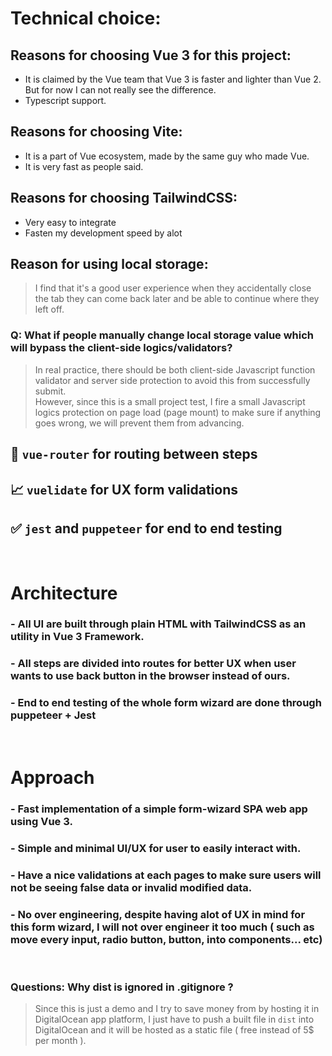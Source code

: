 # Technical choice:

## Reasons for choosing Vue 3 for this project:

- It is claimed by the Vue team that Vue 3 is faster and lighter than Vue 2. But for now I can not really see the difference.
- Typescript support.

## Reasons for choosing Vite:

- It is a part of Vue ecosystem, made by the same guy who made Vue.
- It is very fast as people said.

## Reasons for choosing TailwindCSS:

- Very easy to integrate
- Fasten my development speed by alot

## Reason for using local storage:

> I find that it's a good user experience when they accidentally close the tab they can come back later and be able to continue where they left off.

### Q: What if people manually change local storage value which will bypass the client-side logics/validators?

> In real practice, there should be both client-side Javascript function validator and server side protection to avoid this from successfully submit.
> <br>
> However, since this is a small project test, I fire a small Javascript logics protection on page load (page mount) to make sure if anything goes wrong, we will prevent them from advancing.

## 🚙 `vue-router` for routing between steps

## 📈 `vuelidate` for UX form validations

## ✅ `jest` and `puppeteer` for end to end testing

<br>

# Architecture

### - All UI are built through plain HTML with TailwindCSS as an utility in Vue 3 Framework.

### - All steps are divided into routes for better UX when user wants to use back button in the browser instead of ours.

### - End to end testing of the whole form wizard are done through puppeteer + Jest

<br>

# Approach

### - Fast implementation of a simple form-wizard SPA web app using Vue 3.

### - Simple and minimal UI/UX for user to easily interact with.

### - Have a nice validations at each pages to make sure users will not be seeing false data or invalid modified data.

### - No over engineering, despite having alot of UX in mind for this form wizard, I will not over engineer it too much ( such as move every input, radio button, button, into components... etc)

<br>

### Questions: Why dist is ignored in .gitignore ?

> Since this is just a demo and I try to save money from by hosting it in DigitalOcean app platform, I just have to push a built file in `dist` into DigitalOcean and it will be hosted as a static file ( free instead of 5$ per month ).
